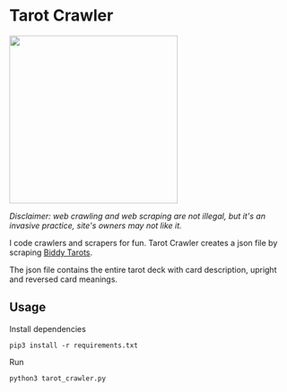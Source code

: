# Tarot Crawler

<img src="https://user-images.githubusercontent.com/72035730/218251571-41184233-27a1-4777-bddb-3957c7660316.png" width="300">

*Disclaimer: web crawling and web scraping are not illegal, but it's an invasive practice, site's owners may not like it.*

I code crawlers and scrapers for fun. Tarot Crawler creates a json file by scraping [Biddy Tarots](https://biddytarots.com).

The json file contains the entire tarot deck with card description, upright and reversed card meanings.

## Usage

Install dependencies

```
pip3 install -r requirements.txt
```

Run

```
python3 tarot_crawler.py
```


